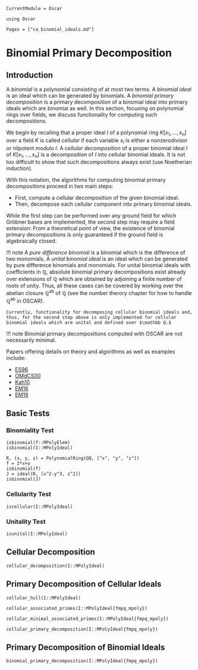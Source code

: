 ```@meta
CurrentModule = Oscar
```

```@setup oscar
using Oscar
```

```@contents
Pages = ["ca_binomial_ideals.md"]
```

# Binomial Primary Decomposition

## Introduction

A *binomial* is a polynomial consisting of at most two terms. A *binomial ideal*
is an ideal which can be generated by binomials. A *binomial primary decomposition*
is a primary decomposition of a binomial ideal into primary ideals which are binomial
as well. In this section, focusing on polynomial rings over fields, we discuss functionality
for computing such decompositions.

We begin by recalling that a proper ideal $I$ of a polynomial ring $K[x_1, \dots, x_n]$ over a field $K$ is called *cellular* if each variable $x_i$ is either a nonzerodivisor or nilpotent modulo $I$.
A *cellular decomposition* of a proper binomial ideal $I$ of $K[x_1, \dots, x_n]$ is a decomposition of $I$ into cellular binomial ideals.
It is not too difficult to show that such decompositions always exist (use Noetherian induction). 

With this notation, the algorithms for computing binomial primary decompositions proceed in two main steps:

- First, compute a cellular decomposition of the given binomial ideal.
- Then, decompose each cellular component into primary binomial ideals.

While the first step can be performed over any ground field for which Gröbner bases are implemented, the second step may require a field extension: From a theoretical point of view, the existence of binomial primary decompositions is only guaranteed if the ground field is algebraically closed.

!!! note
    A *pure difference binomial* is a binomial which is the difference of two monomials. A *unital binomial ideal* is an ideal which can be generated by pure difference binomials and monomials. For unital binomial ideals with coefficients in $\mathbb Q$, absolute binomial primary decompositions exist already over extensions of $\mathbb Q$ which are obtained by adjoining a finite number of roots of unity. Thus, all these cases can be covered by working over the abelian closure $\mathbb Q^{\text{ab}}$ of $\mathbb Q$ (see the number therory chapter for how to handle $\mathbb Q^{\text{ab}}$ in OSCAR).

    Currently, functionality for decomposing cellular binomial ideals and, thus, for the second step above is only implemented for cellular binomial ideals which are unital and defined over $\mathbb Q.$

!!! note
    Binomial primary decompositions computed with OSCAR are not necessarily minimal.

Papers offering details on theory and algorithms as well as examples include:

- [ES96](@cite)
- [OMdCS00](@cite)
- [Kah10](@cite)
- [EM16](@cite)
- [EM19](@cite)

## Basic Tests

### Binomiality Test

```@docs
isbinomial(f::MPolyElem)
isbinomial(I::MPolyIdeal)
```
```@repl oscar
R, (x, y, z) = PolynomialRing(QQ, ["x", "y", "z"])
f = 2*x+y
isbinomial(f)
J = ideal(R, [x^2-y^3, z^2])
isbinomial(J)
```

### Cellularity Test

```@docs
iscellular(I::MPolyIdeal)
```

### Unitality Test

```@docs
isunital(I::MPolyIdeal)
```



## Cellular Decomposition

```@docs
cellular_decomposition(I::MPolyIdeal)
```

## Primary Decomposition of Cellular Ideals

```@docs
cellular_hull(I::MPolyIdeal)
```

```@docs
cellular_associated_primes(I::MPolyIdeal{fmpq_mpoly})
```

```@docs
cellular_minimal_associated_primes(I::MPolyIdeal{fmpq_mpoly})
```

```@docs
cellular_primary_decomposition(I::MPolyIdeal{fmpq_mpoly})
```

## Primary Decomposition of Binomial  Ideals

```@docs
binomial_primary_decomposition(I::MPolyIdeal{fmpq_mpoly})
```


